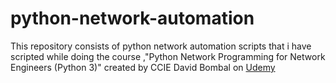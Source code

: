 # python-network-automation
This repository consists of python network automation scripts that i have scripted while doing the course ,"Python Network Programming for Network Engineers (Python 3)"  created by CCIE David Bombal on [Udemy](https://www.udemy.com/course/python-network-programming-for-network-engineers-python-3/)
